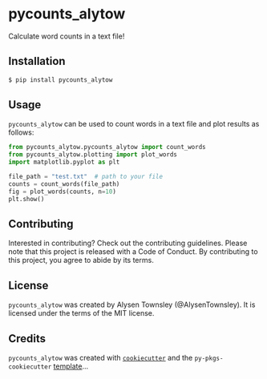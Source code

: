 # pycounts_alytow

Calculate word counts in a text file!

## Installation

```bash
$ pip install pycounts_alytow
```
## Usage

`pycounts_alytow` can be used to count words in a text file and plot results
as follows:

```python
from pycounts_alytow.pycounts_alytow import count_words
from pycounts_alytow.plotting import plot_words
import matplotlib.pyplot as plt

file_path = "test.txt"  # path to your file
counts = count_words(file_path)
fig = plot_words(counts, n=10)
plt.show()
```

## Contributing

Interested in contributing? Check out the contributing guidelines. Please note that this project is released with a Code of Conduct. By contributing to this project, you agree to abide by its terms.

## License

`pycounts_alytow` was created by Alysen Townsley (@AlysenTownsley). It is licensed under the terms of the MIT license.

## Credits

`pycounts_alytow` was created with [`cookiecutter`](https://cookiecutter.readthedocs.io/en/latest/) and the `py-pkgs-cookiecutter` [template](https://github.com/py-pkgs/py-pkgs-cookiecutter)...
